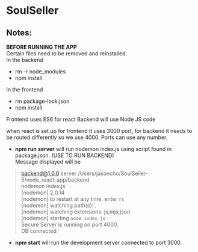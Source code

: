 # SoulSeller

## Notes:

<strong>BEFORE RUNNING THE APP</strong> <br>
Certain files need to be removed and reinstalled. <br>
In the backend
- rm -r node_modules
- npm install

In the frontend
- rm package-lock.json
- npm install

Frontend uses ES6 for react
Backend will use Node JS code


when react is set up for frontend it uses 3000 port, for backend it needs to be routed differently so we use 4000. Ports can use any number.

- **npm run server** will run nodemon index.js using script found in package.json. (USE TO RUN BACKEND) <br>
Message displayed will be <br>
> backend@1.0.0 server /Users/jasoncho/SoulSeller-5/node_react_app/backend <br>
> nodemon index.js <br>
> [nodemon] 2.0.14 <br>
> [nodemon] to restart at any time, enter `rs` <br>
> [nodemon] watching path(s): *.* <br>
> [nodemon] watching extensions: js,mjs,json <br>
> [nodemon] starting `node index.js` <br>
> Secure Server is running on port 4000. <br>
> DB connected <br>

- **npm start** will run the development server connected to port 3000.



